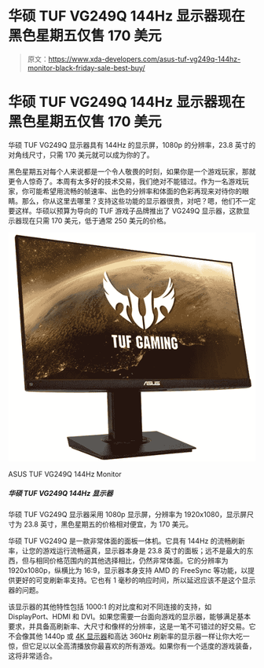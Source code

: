 # 华硕 TUF VG249Q 144Hz 显示器现在黑色星期五仅售 170 美元

> 原文：<https://www.xda-developers.com/asus-tuf-vg249q-144hz-monitor-black-friday-sale-best-buy/>

# 华硕 TUF VG249Q 144Hz 显示器现在黑色星期五仅售 170 美元

华硕 TUF VG249Q 显示器具有 144Hz 的显示屏，1080p 的分辨率，23.8 英寸的对角线尺寸，只需 170 美元就可以成为你的了。

黑色星期五对每个人来说都是一个令人敬畏的时刻，如果你是一个游戏玩家，那就更令人惊奇了。本周有太多好的技术交易，我们绝对不能错过。作为一名游戏玩家，你可能希望用流畅的帧速率、出色的分辨率和体面的色彩再现来对待你的眼睛。那么，你从这里去哪里？支持这些功能的显示器很贵，对吧？嗯，他们不一定要这样。华硕以预算为导向的 TUF 游戏子品牌推出了 VG249Q 显示器，这款显示器现在只需 170 美元，低于通常 250 美元的价格。

 <picture>![The ASUS TUF VG249Q monitor features a 1080p display with a 1920x1080 resolution and a 23.8 inch display size, and comes at a relatively cheap $170 for Black Friday.](img/68764f25a90ea70fd152362cc60c17f9.png)</picture> 

ASUS TUF VG249Q 144Hz Monitor

##### 华硕 TUF VG249Q 144Hz 显示器

华硕 TUF VG249Q 显示器采用 1080p 显示屏，分辨率为 1920x1080，显示屏尺寸为 23.8 英寸，黑色星期五的价格相对便宜，为 170 美元。

华硕 TUF VG249Q 是一款非常体面的面板一体机。它具有 144Hz 的流畅刷新率，让您的游戏运行流畅逼真，显示器本身是 23.8 英寸的面板；远不是最大的东西，但与相同价格范围内的其他选择相比，仍然非常体面。它的分辨率为 1920x1080p，纵横比为 16:9，显示器本身支持 AMD 的 FreeSync 等功能，以提供更好的可变刷新率支持。它也有 1 毫秒的响应时间，所以延迟应该不是这个显示器的问题。

该显示器的其他特性包括 1000:1 的对比度和对不同连接的支持，如 DisplayPort、HDMI 和 DVI。如果您需要一台面向游戏的显示器，能够满足基本要求，并具备高刷新率、大尺寸和像样的分辨率，这是一笔不可错过的好交易。它不会像其他 1440p 或 [4K 显示器](https://www.xda-developers.com/dell-ultrasharp-43-inch-4k-usb-c-monitor-black-friday-sale-dell/)和高达 360Hz 刷新率的显示器一样让你大吃一惊，但它足以以全高清播放你最喜欢的所有游戏。如果你有一个适度的游戏装备，这将非常适合。